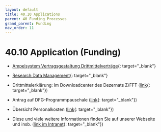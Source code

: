 ```yaml
---
layout: default
title: 40.10 Applications
parent: 40 Funding Processes
grand_parent: Funding
nav_order: 11
---
```


# 40.10 Application (Funding)

- [Ampelsystem Vertragsgestaltung Drittmittelverträge](https://www.uni-bamberg.de/justitiariat/merkblaetter/){: target="_blank"}
- [Research Data Management](https://www.uni-bamberg.de/ub/forschen-und-publizieren/forschungsdatenmanagement/){: target="_blank"}

- Drittmittelerklärung: Im Downloadcenter des Dezernats Z/FFT ([link](https://www.uni-bamberg.de/fileadmin/fft/dateien/intranet/2024-04-10_Erklaerung_Drittmittelvorhaben.pdf){: target="_blank"})
- Antrag auf DFG-Programmpauschale ([link](https://www.uni-bamberg.de/fileadmin/fft/dateien/intranet/2017-04-04_FormblattDFG-Programmpauschale.pdf){: target="_blank"})
- Übersicht Personalkosten ([link](https://www.uni-bamberg.de/fileadmin/fft/dateien/intranet/2024-04_Personalkosten_Finanzierungsplanung_Arbeitgeber_Brutto_FINAL.pdf){: target="_blank"})
- Diese und viele weitere Informationen finden Sie auf unserer Webseite und insb. ([link im Intranet](https://www.uni-bamberg.de/intranet/lehren-und-forschen-an-der-uni/drittmittelverfahren/){: target="_blank"})

 
